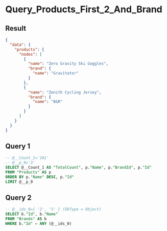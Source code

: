 # Query_Products_First_2_And_Brand

## Result

```json
{
  "data": {
    "products": {
      "nodes": [
        {
          "name": "Zero Gravity Ski Goggles",
          "brand": {
            "name": "Gravitator"
          }
        },
        {
          "name": "Zenith Cycling Jersey",
          "brand": {
            "name": "B&R"
          }
        }
      ]
    }
  }
}
```

## Query 1

```sql
-- @__Count_1='101'
-- @__p_0='3'
SELECT @__Count_1 AS "TotalCount", p."Name", p."BrandId", p."Id"
FROM "Products" AS p
ORDER BY p."Name" DESC, p."Id"
LIMIT @__p_0
```

## Query 2

```sql
-- @__ids_0={ '2', '5' } (DbType = Object)
SELECT b."Id", b."Name"
FROM "Brands" AS b
WHERE b."Id" = ANY (@__ids_0)
```

